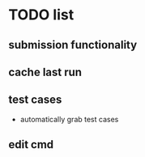 # TODO list

## submission functionality

## cache last run

## test cases
- automatically grab test cases

## edit cmd
